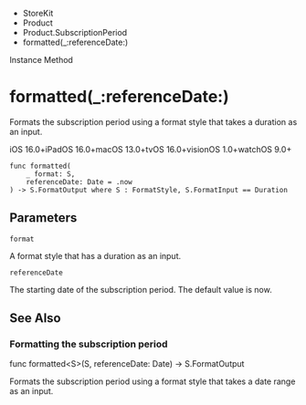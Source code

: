 

- StoreKit
- Product
- Product.SubscriptionPeriod
-  formatted(\_:referenceDate:) 

Instance Method

# formatted(\_:referenceDate:)

Formats the subscription period using a format style that takes a duration as an input.

iOS 16.0+iPadOS 16.0+macOS 13.0+tvOS 16.0+visionOS 1.0+watchOS 9.0+

``` source
func formatted(
    _ format: S,
    referenceDate: Date = .now
) -> S.FormatOutput where S : FormatStyle, S.FormatInput == Duration
```

## Parameters 

`format`  

A format style that has a duration as an input.

`referenceDate`  

The starting date of the subscription period. The default value is now.

## See Also

### Formatting the subscription period

func formatted&lt;S>(S, referenceDate: Date) -> S.FormatOutput

Formats the subscription period using a format style that takes a date range as an input.

